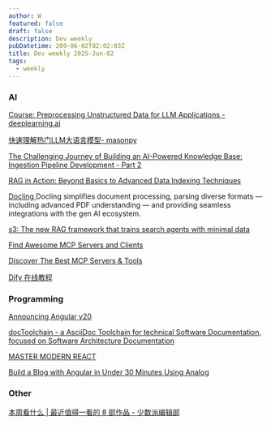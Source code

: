 ```yaml
---
author: W
featured: false
draft: false
description: Dev weekly
pubDatetime: 209-06-02T02:02:03Z
title: Dev weekly 2025-Jun-02
tags:
  - weekly
---
```


### AI

[]()

[]()

[Course: Preprocessing Unstructured Data for LLM Applications - deeplearning.ai](https://learn.deeplearning.ai/courses/preprocessing-unstructured-data-for-llm-applications/lesson/xs32e/introduction)

[快速理解热门LLM大语言模型- masonpy](https://mp.weixin.qq.com/s?__biz=MjM5ODYwMjI2MA==&mid=2649793669&idx=1&sn=37629405f58745a94e9eb0858bf76d2b&chksm=bf611fcee0365273a262094aed55e28ade76506c3e60604baf98596152ce15b7281fd67d6d6e&xtrack=1&scene=90&subscene=93&sessionid=1748424975&flutter_pos=4&clicktime=1748424993&enterid=1748424993&finder_biz_enter_id=4&ranksessionid=1748424976&jumppath=1001_1748424967018%2C1102_1748424968890%2C1001_1748424974964%2C50094_1748424976237&jumppathdepth=4&ascene=56&fasttmpl_type=0&fasttmpl_fullversion=7751999-zh_CN-zip&fasttmpl_flag=0&realreporttime=1748424993277&devicetype=android-35&version=28003c34&nettype=3gnet&abtest_cookie=AAACAA%3D%3D&lang=zh_CN&session_us=gh_d14465b5ce6c&countrycode=CN&exportkey=n_ChQIAhIQ0%2Fy6xHJSDtmJ5oYVKmynNRLjAQIE97dBBAEAAAAAALU8MJti%2BDwAAAAOpnltbLcz9gKNyK89dVj06Or8sOlme1nfYswxBXwEdSUCDvVcDMz416GEAUug%2Ff9istp0KunKHXnw%2BzpkwJD6aQg1hfN6t7NvaDXJNS5DevH2oXt1n%2B3b%2FVLMh6EylUvPAATiApxNXRn1kMLJnvcotAiddBACGwhlbpEA8DOWTB4b8cz0l5ZZm2QN7phSY5hRLf2VZ8JcI%2FmfyJ5iuWRf1o5Pr5rCRYbbdWaoZ%2BQsKTahINacjSfehV41qrpSRt3zrz5alYhhAnLBYyLw&pass_ticket=fW41DePLThcx18vi%2F5Q59DpCsC%2BzjVW20RcRgWajYW58LqHTr22zOL%2BxQFPZWeY5&wx_header=3&poc_token=HPLhNmijHo25K3KaAcX2Ga0Nf9wkWXph3fGu-mlh)

[]()

[The Challenging Journey of Building an AI-Powered Knowledge Base: Ingestion Pipeline Development - Part 2](https://howaibuildthis.substack.com/p/the-challenging-journey-of-building)

[RAG in Action: Beyond Basics to Advanced Data Indexing Techniques](https://howaibuildthis.substack.com/p/rag-in-action-beyond-basics-to-advanced)

[]()

[Docling ](https://github.com/docling-project/docling) Docling simplifies document processing, parsing diverse formats — including advanced PDF understanding — and providing seamless integrations with the gen AI ecosystem.

[s3: The new RAG framework that trains search agents with minimal data](https://venturebeat.com/ai/s3-the-new-rag-framework-that-trains-search-agents-with-minimal-data/)

[Find Awesome MCP Servers and Clients](https://mcp.so/)

[Discover The Best MCP Servers & Tools](https://mcpserverhub.com/)

[Dify 在线教程](https://hellodify.com/zh?s=09)

### Programming

[Announcing Angular v20](https://blog.angular.dev/announcing-angular-v20-b5c9c06cf301)

[docToolchain - a AsciiDoc Toolchain for technical Software Documentation, focused on Software Architecture Documentation](https://github.com/docToolchain/docToolchain)

[]()

[]()

[MASTER MODERN REACT](https://react.gg/)

[]()

[Build a Blog with Angular in Under 30 Minutes Using Analog](https://www.telerik.com/blogs/build-blog-angular-under-30-minutes-using-analog)

[]()

[]()

[]()

[]()

[]()

[]()

### Other

[]()

[]()

[本周看什么 | 最近值得一看的 8 部作品 - 少数派编辑部](https://sspai.com/post/99803)

[]()

[]()

[]()

[]()

[]()

[]()

[]()

[]()

[]()

[]()

[]()

[]()

[]()

[]()

[]()

[]()

[]()

[]()

[]()

[]()

[]()

[]()

[]()

[]()

[]()

[]()

[]()

[]()

[]()

[]()

[]()

[]()

[]()

[]()

[]()

[]()

[]()

[]()

[]()
